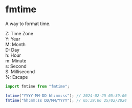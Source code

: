 # fmtime

A way to format time.

Z: Time Zone\
Y: Year\
M: Month\
D: Day\
h: Hour\
m: Minute\
s: Second\
S: Millisecond\
%: Escape

```js
import fmtime from "fmtime";

fmtime("YYYY-MM-DD hh:mm:ss"); // 2024-02-25 05:39:06
fmtime("hh:mm:ss DD/MM/YYYY"); // 05:39:06 25/02/2024
```
